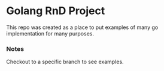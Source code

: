 # Golang RnD Project
This repo was created as a place to put examples of many go implementation for many purposes.

### Notes
Checkout to a specific branch to see examples.